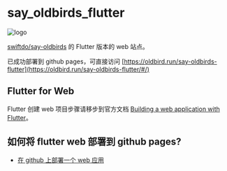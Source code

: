 # say_oldbirds_flutter

![logo](http://blog.loveli.site/mweb/bg.png)

[swiftdo/say-oldbirds](https://github.com/swiftdo/say-oldbirds) 的 Flutter 版本的 web 站点。

已成功部署到 github pages，可直接访问 [https://oldbird.run/say-oldbirds-flutter](https://oldbird.run/say-oldbirds-flutter/#/)

## Flutter for Web

Flutter 创建 web 项目步骤请移步到官方文档 [Building a web application with Flutter](https://flutter.dev/docs/get-started/web)。

## 如何将 flutter web 部署到 github pages?
* [在 github 上部署一个 web 应用](https://mp.weixin.qq.com/s/i864_-vEpD9vLHUrvLPz2w)

